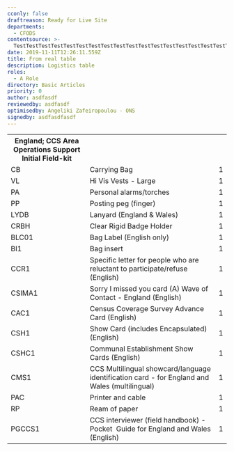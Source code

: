 ```yaml
---
cconly: false
draftreason: Ready for Live Site
departments:
  - CFODS
contentsource: >-
  TestTestTestTestTestTestTestTestTestTestTestTestTestTestTestTestTestTestTestTestTestTestTestTestTestTestTestTestTestTestTestTestTestTestTestTestTestTestTestTestTestTestTestTestTestTestTest
date: 2019-11-11T12:26:11.559Z
title: From real table
description: Logistics table
roles:
  - A Role
directory: Basic Articles
priority: 0
author: asdfasdf
reviewedby: asdfasdf
optimisedby: Angeliki Zafeiropoulou - ONS
signedby: asdfasdfasdf
---
```

<table>			

<!-- Header Row -->			

<tr>			

<th>England; CCS Area Operations Support                                     Initial Field-kit</th>			

</tr>			

			

<!-- Row 1 -->			

<tr>			

<td>CB</td>	<td>Carrying Bag</td>	<td>1</td>	

</tr>			

			

<!-- Row 2 -->			

<tr>			

<td>VL</td>	<td>Hi Vis Vests - Large</td>	<td>1</td>	

</tr>			

			

<!-- Row 3 -->			

<tr>			

<td>PA</td>	<td>Personal alarms/torches</td>	<td>1</td>	

</tr>			

			

<!-- Row 4 -->			

<tr>			

<td>PP</td>	<td>Posting peg (finger)</td>	<td>1</td>	

</tr>			

			

<!-- Row 5 -->			

<tr>			

<td>LYDB</td>	<td>Lanyard            (England & Wales)</td>	<td>1</td>	

</tr>			

			

<!-- Row 6 -->			

<tr>			

<td>CRBH</td>	<td>Clear Rigid Badge Holder</td>	<td>1</td>	

</tr>			

			

<!-- Row 7 -->			

<tr>			

<td>BLC01</td>	<td>Bag Label (English only)</td>	<td>1</td>	

</tr>			

			

<!-- Row 8 -->			

<tr>			

<td>BI1</td>	<td>Bag insert</td>	<td>1</td>	

</tr>			

			

<!-- Row 9 -->			

<tr>			

<td>CCR1</td>	<td>Specific letter for people who are reluctant to participate/refuse  (English)</td>	<td>1</td>	

</tr>			

			

<!-- Row 10 -->			

<tr>			

<td>CSIMA1 </td>	<td>Sorry I missed you card (A) Wave of Contact - England (English)</td>	<td>1</td>	

</tr>			

			

<!-- Row 11 -->			

<tr>			

<td>CAC1 </td>	<td>Census Coverage Survey  Advance Card (English)</td>	<td>1</td>	

</tr>			

			

<!-- Row 12 -->			

<tr>			

<td>CSH1 </td>	<td>Show Card (includes Encapsulated)  (English)</td>	<td>1</td>	

</tr>			

			

<!-- Row 13 -->			

<tr>			

<td>CSHC1</td>	<td>Communal Establishment Show Cards (English)</td>	<td>1</td>	

</tr>			

			

<!-- Row 14 -->			

<tr>			

<td>CMS1</td>	<td>CCS Multilingual showcard/language identification card - for England and Wales (multilingual)</td>	<td>1</td>	

</tr>			

			

<!-- Row 15 -->			

<tr>			

<td>PAC</td>	<td>Printer and cable</td>	<td>1</td>	

</tr>			

			

<!-- Row 16 -->			

<tr>			

<td>RP</td>	<td>Ream of paper</td>	<td>1</td>	

</tr>			

			

<!-- Row 17 -->			

<tr>			

<td>PGCCS1</td>	<td>CCS interviewer (field handbook) - Pocket  Guide for England and Wales (English)</td>	<td>1</td>	

</tr>			

</table>
